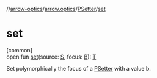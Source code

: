 //[arrow-optics](../../../index.md)/[arrow.optics](../index.md)/[PSetter](index.md)/[set](set.md)

# set

[common]\
open fun [set](set.md)(source: [S](index.md), focus: [B](index.md)): [T](index.md)

Set polymorphically the focus of a [PSetter](index.md) with a value b.
